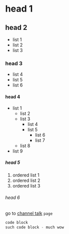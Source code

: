 # head 1

## head 2
- list 1
- list 2
- list 3

### head 3
* list 4
* list 5
* list 6

#### head 4
* list 1
  * list 2
  * list 3
    * list 4
    * list 5
      * list 6
      * list 7
  * list 8
* list 9

##### head 5
1. ordered list 1
2. ordered list 2
3. ordered list 3

###### head 6
go to [channel talk](https://channel.io) `page`

``` go
code block 
such code block - much wow
```
